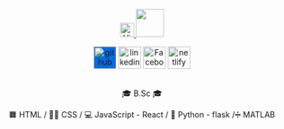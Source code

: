 
<p align="center">
<a href="https://shira-shahar.netlify.app/">
 <img src="https://ik.imagekit.io/mtbrfqmmh/sdsdsds-removebg-preview_82Pzq_GV7.png?ik-sdk-version=javascript-1.4.3&updatedAt=1663881312407"  height='25' alt="Hi I'm Shira" /> 
</a>
 <img src="https://cdn3.emoji.gg/emojis/7757-kirbysignhi.gif"  height='50'  />
</p>




<div align="center">
<a href="https://github.com/shira1008"><img src='https://cdn.jsdelivr.net/npm/simple-icons@3.0.1/icons/github.svg' alt='github' height='40' style="background:#0969DA" ></a>
 <a href="https://www.linkedin.com/in/shira-shahar-8823b7242/"><img src='https://cdn.jsdelivr.net/npm/simple-icons@3.0.1/icons/linkedin.svg' alt='linkedin' height='40'></a>
  <a href="https://www.facebook.com/shira.shahar/"><img src='https://cdn.jsdelivr.net/npm/simple-icons@3.0.1/icons/facebook.svg' alt='Facebook' height='40'></a>
   <a href="https://app.netlify.com/teams/shaharshira1008/overview?_ga=2.65587502.184164055.1662908090-225454543.1658744394"><img src='https://cdn.jsdelivr.net/npm/simple-icons@3.0.1/icons/netlify.svg' alt='netlify' height='40'></a>
 
 
</div>
</br>

<p align="center">
🎓 B.Sc 🎓 
 </p>

<p align="center">
 🟧 HTML /  💅🏽 CSS / 💻 JavaScript - React / 🐍 Python - flask /➗ MATLAB
   </p>
   
##







<!--
**shira1008/shira1008** is a ✨ _special_ ✨ repository because its `README.md` (this file) appears on your GitHub profile.

Here are some ideas to get you started:

- 🔭 I’m currently working on ...
- 🌱 I’m currently learning ...
- 👯 I’m looking to collaborate on ...
- 🤔 I’m looking for help with ...
- 💬 Ask me about ...
- 📫 How to reach me: ...
- 😄 Pronouns: ...
- ⚡ Fun fact: ...

 ## Skills and Experience:
  -  👩🏽‍🔬 B.Sc 
  -  </> HTML
  -  💅🏽 CSS
  -  💻 JS 
  -  🐍 PYTHON
  -  ➕ MATLAB

stats:
![Anurag's GitHub stats](https://github-readme-stats.vercel.app/api?username=shira1008&hide=contribs,prs)


lang:
[![Top Langs](https://github-readme-stats.vercel.app/api/top-langs/?username=shira1008)](https://github.com/anuraghazra/github-readme-stats)

pics linkdin etc:
 [<img src='https://cdn.jsdelivr.net/npm/simple-icons@3.0.1/icons/github.svg' alt='github' height='40'>](https://github.com/shira1008) [<img      src='https://cdn.jsdelivr.net/npm/simple-icons@3.0.1/icons/linkedin.svg' alt='linkedin' height='40'>](https://www.linkedin.com/in/shira-shahar-8823b7242/)  [<img src='https://cdn.jsdelivr.net/npm/simple-icons@3.0.1/icons/netlify.svg' alt='netlify' height='40'>](https://app.netlify.com/teams/shaharshira1008/overview?_ga=2.65587502.184164055.1662908090-225454543.1658744394)
-->



